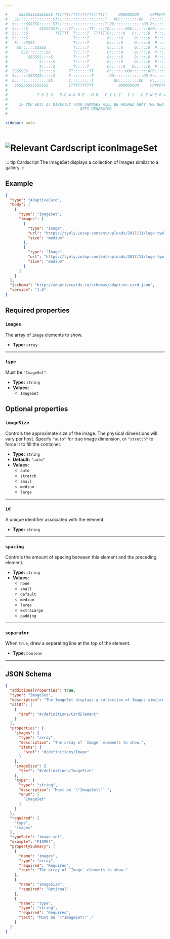 ```yaml
---

#     SSSSSSSSSSSSSSS TTTTTTTTTTTTTTTTTTTTTTT     OOOOOOOOO     PPPPPPPPPPPPPPPPP    !!!  
#   SS:::::::::::::::ST:::::::::::::::::::::T   OO:::::::::OO   P::::::::::::::::P  !!:!! 
#  S:::::SSSSSS::::::ST:::::::::::::::::::::T OO:::::::::::::OO P::::::PPPPPP:::::P !:::! 
#  S:::::S     SSSSSSST:::::TT:::::::TT:::::TO:::::::OOO:::::::OPP:::::P     P:::::P!:::! 
#  S:::::S            TTTTTT  T:::::T  TTTTTTO::::::O   O::::::O  P::::P     P:::::P!:::! 
#  S:::::S                    T:::::T        O:::::O     O:::::O  P::::P     P:::::P!:::! 
#   S::::SSSS                 T:::::T        O:::::O     O:::::O  P::::PPPPPP:::::P !:::! 
#    SS::::::SSSSS            T:::::T        O:::::O     O:::::O  P:::::::::::::PP  !:::! 
#      SSS::::::::SS          T:::::T        O:::::O     O:::::O  P::::PPPPPPPPP    !:::! 
#         SSSSSS::::S         T:::::T        O:::::O     O:::::O  P::::P            !:::! 
#              S:::::S        T:::::T        O:::::O     O:::::O  P::::P            !!:!! 
#              S:::::S        T:::::T        O::::::O   O::::::O  P::::P             !!!   
#  SSSSSSS     S:::::S      TT:::::::TT      O:::::::OOO:::::::OPP::::::PP                 
#  S::::::SSSSSS:::::S      T:::::::::T       OO:::::::::::::OO P::::::::P           !!!  
#  S:::::::::::::::SS       T:::::::::T         OO:::::::::OO   P::::::::P          !!:!! 
#   SSSSSSSSSSSSSSS         TTTTTTTTTTT           OOOOOOOOO     PPPPPPPPPP           !!!  
#                                                                                          
#             T H I S   R E A D M E . M D   F I L E   I S   G E N E R A T E D !           
#                                                                                         
#     IF YOU EDIT IT DIRECTLY YOUR CHANGES WILL BE WASHED AWAY THE NEXT TIME THIS FILE  
#                                GETS GENERATED !
#                                                                                         

sidebar: auto
---
```


# <img class="header-prefix-icon" :src="$withBase('/cardscript-assets/icons/24dp/image-set.svg')" alt="Relevant Cardscript icon">ImageSet

::: tip Cardscript
The ImageSet displays a collection of Images similar to a gallery.
:::

## Example

``` json
{
  "type": "AdaptiveCard",
  "body": [
    {
      "type": "ImageSet",
      "images": [
        {
          "type": "Image",
          "url": "https://tymly.io/wp-content/uploads/2017/11/logo-tymly-main-colour.png",
          "size": "medium"
        },
        {
          "type": "Image",
          "url": "https://tymly.io/wp-content/uploads/2017/11/logo-tymly-main-colour.png",
          "size": "medium"
        }
      ]
    }
  ],
  "$schema": "http://adaptivecards.io/schemas/adaptive-card.json",
  "version": "1.0"
}
```

## Required properties

### `images`

The array of `Image` elements to show.

* **Type:** `array`

----

### `type`

Must be `"ImageSet"`.

* **Type:** `string`
* **Values:**
  * `ImageSet`

## Optional properties

### `imageSize`

Controls the approximate size of the image. The physical dimensions will vary per host. Specify `"auto"` for true image dimension, or `"stretch"` to force it to fill the container.

* **Type:** `string`
* **Default:** `"auto"`
* **Values:**
  * `auto`
  * `stretch`
  * `small`
  * `medium`
  * `large`

----

### `id`

A unique identifier associated with the element.

* **Type:** `string`

----

### `spacing`

Controls the amount of spacing between this element and the preceding element.

* **Type:** `string`
* **Values:**
  * `none`
  * `small`
  * `default`
  * `medium`
  * `large`
  * `extraLarge`
  * `padding`

----

### `separator`

When `true`, draw a separating line at the top of the element.

* **Type:** `boolean`



<hr>

## JSON Schema

``` json
{
  "additionalProperties": true,
  "type": "ImageSet",
  "description": "The ImageSet displays a collection of Images similar to a gallery.",
  "allOf": [
    {
      "$ref": "#/definitions/CardElement"
    }
  ],
  "properties": {
    "images": {
      "type": "array",
      "description": "The array of `Image` elements to show.",
      "items": {
        "$ref": "#/definitions/Image"
      }
    },
    "imageSize": {
      "$ref": "#/definitions/ImageSize"
    },
    "type": {
      "type": "string",
      "description": "Must be `\"ImageSet\"`.",
      "enum": [
        "ImageSet"
      ]
    }
  },
  "required": [
    "type",
    "images"
  ],
  "typeSafe": "image-set",
  "example": "FIXME!",
  "propertySummary": [
    {
      "name": "images",
      "type": "array",
      "required": "Required",
      "text": "The array of `Image` elements to show."
    },
    {
      "name": "imageSize",
      "required": "Optional"
    },
    {
      "name": "type",
      "type": "string",
      "required": "Required",
      "text": "Must be `\"ImageSet\"`."
    }
  ]
}
```
